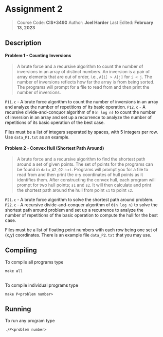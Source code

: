 # Assignment 2
> Course Code: **CIS\*3490**
> Author: **Joel Harder**
> Last Edited: **February 13, 2023**

## Description

#### Problem 1 - Counting Inversions
> A brute force and a recursive algorithm to count the number of inversions in an array of distinct numbers. An inversion is a pair of array elements that are out of order, i.e., `A[i] > A[j]` for `i < j`. The number of inversions reflects how far the array is from being sorted. The programs will prompt for a file to read from and then print the number of inversions.

`P11.c` - A brute force algorithm to count the number of inversions in an array and analyze the number of repetitions of its basic operation.
`P12.c` - A recursive divide-and-conquor algorithm of `Θ(n log n)` to count the number of inversion in an array and set up a recurrence to analyze the number of repetitions of its basic operation of the best case.

Files must be a list of integers seperated by spaces, with 5 integers per row. Use `data_P1.txt` as an example.

#### Problem 2 - Convex Hull (Shortest Path Around)
> A brute force and a recursive algorithm to find the shortest path around a set of given points. The set of points for the programs can be found in `data_A2_Q2.txt`. Programs will prompt you for a file to read from and then print the x-y coordinates of hull points as it identifies them. After constructing the convex hull, each program will prompt for two hull points; `s1` and `s2`. It will then calculate and print the shortest path around the hull from point `s1` to point `s2`.

`P21.c` - A brute force algorithm to solve the shortest path around problem.
`P22.c` - A recursive divide-and-conquer algorithm of `Θ(n log n)` to solve the shortest path around problem and set up a recurrence to analyze the number of repetitions of the basic operation to compute the hull for the best case.

Files must be a list of floating point numbers with each row being one set of (x,y) coordinates. There is an example file `data_P2.txt` that you may use.

## Compiling
To compile all programs type
```
make all
```

<br>To compile individual programs type
```
make P<problem number>
```

## Running
To run any program type
```
./P<problem number>
```